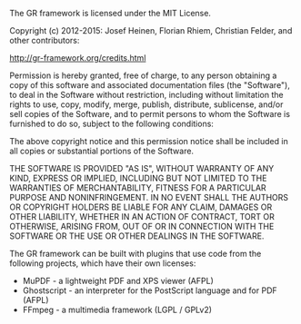 The GR framework is licensed under the MIT License.

Copyright (c) 2012-2015: Josef Heinen, Florian Rhiem, Christian Felder,
and other contributors:

http://gr-framework.org/credits.html

Permission is hereby granted, free of charge, to any person obtaining
a copy of this software and associated documentation files (the
"Software"), to deal in the Software without restriction, including
without limitation the rights to use, copy, modify, merge, publish,
distribute, sublicense, and/or sell copies of the Software, and to
permit persons to whom the Software is furnished to do so, subject to
the following conditions:

The above copyright notice and this permission notice shall be
included in all copies or substantial portions of the Software.

THE SOFTWARE IS PROVIDED "AS IS", WITHOUT WARRANTY OF ANY KIND,
EXPRESS OR IMPLIED, INCLUDING BUT NOT LIMITED TO THE WARRANTIES OF
MERCHANTABILITY, FITNESS FOR A PARTICULAR PURPOSE AND
NONINFRINGEMENT. IN NO EVENT SHALL THE AUTHORS OR COPYRIGHT HOLDERS BE
LIABLE FOR ANY CLAIM, DAMAGES OR OTHER LIABILITY, WHETHER IN AN ACTION
OF CONTRACT, TORT OR OTHERWISE, ARISING FROM, OUT OF OR IN CONNECTION
WITH THE SOFTWARE OR THE USE OR OTHER DEALINGS IN THE SOFTWARE.

The GR framework can be built with plugins that use code from the
following projects, which have their own licenses:

- MuPDF - a lightweight PDF and XPS viewer (AFPL)
- Ghostscript - an interpreter for the PostScript language and for PDF (AFPL)
- FFmpeg - a multimedia framework (LGPL / GPLv2)
